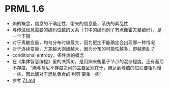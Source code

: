 # PRML 1.6

+ 熵的概念，信息的不确定性，带来的信息量，系统的紊乱性
+ 与传递信息需要的编码位数的关系（书中的编码例子有点像霍夫曼编码），是一个下限
+ 对于离散变量，均匀分布时熵最大，因为更加不能确定会出现哪一种情况
+ 对于连续变量，方差越大则熵越大，因为分布的可能性越多，即越紊乱？
+ conditional entropy，条件熵的概念
+ 在《集体智慧编程》里的决策树，是用熵来衡量子节点的混杂程度。还有基尼不存度。“熵与基尼不存度之间的主要区别在于，熵达到峰值的过程要相对慢一些，因此熵对于混乱集合的‘判罚’要重一些”
+ 参考 [7.1.md](https://github.com/gylight/daily-report/blob/master/7.1.md)
